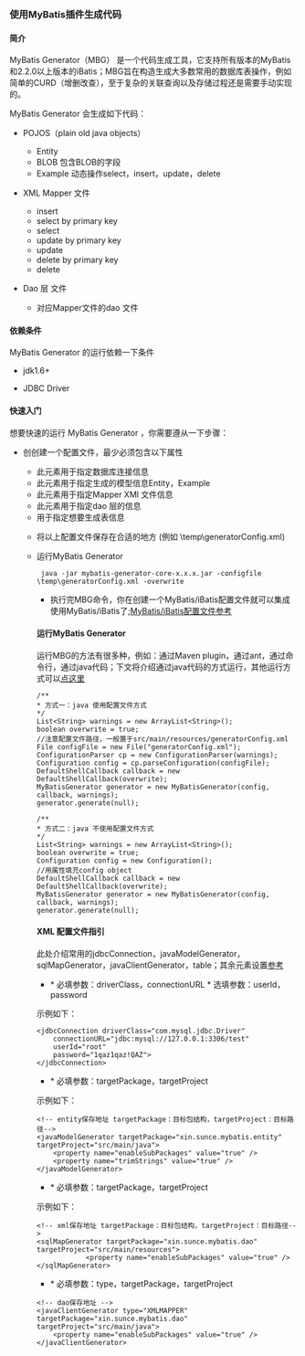 ### 使用MyBatis插件生成代码

#### 简介
MyBatis Generator（MBG） 是一个代码生成工具，它支持所有版本的MyBatis和2.2.0以上版本的iBatis；MBG旨在构造生成大多数常用的数据库表操作，例如简单的CURD（增删改查），至于复杂的关联查询以及存储过程还是需要手动实现的。

MyBatis Generator 会生成如下代码：

* POJOS（plain old java objects）
  * Entity    
  * BLOB  包含BLOB的字段
  * Example 动态操作select，insert，update，delete

* XML Mapper 文件
  * insert
  * select by primary key
  * select
  * update by primary key
  * update
  * delete by primary key
  * delete

* Dao 层 文件
  * 对应Mapper文件的dao 文件

#### 依赖条件

 MyBatis Generator 的运行依赖一下条件
 
 * jdk1.6+

 * JDBC Driver

#### 快速入门

想要快速的运行 MyBatis Generator ，你需要遵从一下步骤：

* 创创建一个配置文件，最少必须包含以下属性
  * <jdbcConnection> 此元素用于指定数据库连接信息
  * <javaModelGenerator> 此元素用于指定生成的模型信息Entity，Example
  * <sqlMapGenerator> 此元素用于指定Mapper XMl 文件信息
  * <javaClientGenerator> 此元素用于指定dao 层的信息
  * <table> 用于指定想要生成表信息


* 将以上配置文件保存在合适的地方 (例如 \temp\generatorConfig.xml)

* 运行MyBatis Generator
  
```
 java -jar mybatis-generator-core-x.x.x.jar -configfile \temp\generatorConfig.xml -overwrite
```

* 执行完MBG命令，你在创建一个MyBatis/iBatis配置文件就可以集成使用MyBatis/iBatis了;[MyBatis/iBatis配置文件参考](http://www.mybatis.org/generator/afterRunning.html)
  
#### 运行MyBatis Generator

运行MBG的方法有很多种，例如：通过Maven plugin，通过ant，通过命令行，通过java代码；下文将介绍通过java代码的方式运行，其他运行方式可以[点这里](http://www.mybatis.org/generator/running/running.html)

```
/**
* 方式一：java 使用配置文件方式
*/
List<String> warnings = new ArrayList<String>();
boolean overwrite = true;
//注意配置文件路径，一般置于src/main/resources/generatorConfig.xml
File configFile = new File("generatorConfig.xml");
ConfigurationParser cp = new ConfigurationParser(warnings);
Configuration config = cp.parseConfiguration(configFile);
DefaultShellCallback callback = new DefaultShellCallback(overwrite);
MyBatisGenerator generator = new MyBatisGenerator(config, callback, warnings);
generator.generate(null);

/**
* 方式二：java 不使用配置文件方式
*/
List<String> warnings = new ArrayList<String>();
boolean overwrite = true;
Configuration config = new Configuration();
//用属性填充config object 
DefaultShellCallback callback = new DefaultShellCallback(overwrite);
MyBatisGenerator generator = new MyBatisGenerator(config, callback, warnings);
generator.generate(null);
```

#### XML 配置文件指引

此处介绍常用的jdbcConnection，javaModelGenerator，sqlMapGenerator，javaClientGenerator，table；其余元素设置[参考](http://www.mybatis.org/generator/configreference/xmlconfig.html)
* <jdbcConnection>
   * 必填参数：driverClass，connectionURL
   * 选填参数：userId，password
    
示例如下：
```
<jdbcConnection driverClass="com.mysql.jdbc.Driver"
    connectionURL="jdbc:mysql://127.0.0.1:3306/test"
    userId="root"
    password="1qaz1qaz!QAZ">
</jdbcConnection>
```
    
* <javaModelGenerator>
   * 必填参数：targetPackage，targetProject

示例如下：
```
<!-- entity保存地址 targetPackage：目标包结构，targetProject：目标路径-->
<javaModelGenerator targetPackage="xin.sunce.mybatis.entity" targetProject="src/main/java">
    <property name="enableSubPackages" value="true" />
    <property name="trimStrings" value="true" />
</javaModelGenerator>
```

* <sqlMapGenerator>
   * 必填参数：targetPackage，targetProject

示例如下：
```
<!-- xml保存地址 targetPackage：目标包结构，targetProject：目标路径-->
<sqlMapGenerator targetPackage="xin.sunce.mybatis.dao"          targetProject="src/main/resources">
            <property name="enableSubPackages" value="true" />
</sqlMapGenerator>
```

* <javaClientGenerator>
    * 必填参数：type，targetPackage，targetProject
```
<!-- dao保存地址 -->
<javaClientGenerator type="XMLMAPPER" targetPackage="xin.sunce.mybatis.dao"  targetProject="src/main/java">
    <property name="enableSubPackages" value="true" />
</javaClientGenerator>
```

